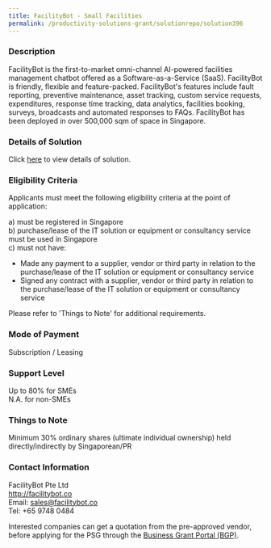 ```yaml
---
title: FacilityBot - Small Facilities
permalink: /productivity-solutions-grant/solutionrepo/solution396
---
```


### Description

FacilityBot is the first-to-market omni-channel AI-powered facilities management chatbot offered as a Software-as-a-Service (SaaS). FacilityBot is friendly, flexible and feature-packed. FacilityBot's features include fault reporting, preventive maintenance, asset tracking, custom service requests, expenditures, response time tracking, data analytics, facilities booking, surveys, broadcasts and automated responses to FAQs. FacilityBot has been deployed in over 500,000 sqm of space in Singapore.


### Details of Solution

Click <a href='https://www.gobusiness.gov.sg/images/psg/FacilityBot_20200189_Annex_3_20200625151434_Part_1.pdf' target='_blank' rel='noopener'>here</a> to view details of solution.

### Eligibility Criteria

Applicants must meet the following eligibility criteria at the point of application:

a) must be registered in Singapore <br>
b) purchase/lease of the IT solution or equipment or consultancy service must be used in Singapore <br>
c) must not have:
- Made any payment to a supplier, vendor or third party in relation to the purchase/lease of the IT solution or equipment or consultancy service
- Signed any contract with a supplier, vendor or third party in relation to the purchase/lease of the IT solution or equipment or consultancy service

Please refer to 'Things to Note' for additional requirements.

### Mode of Payment
Subscription / Leasing

### Support Level
Up to 80% for SMEs <br>
N.A. for non-SMEs

### Things to Note
Minimum 30% ordinary shares (ultimate individual ownership) held directly/indirectly by Singaporean/PR

### Contact Information
FacilityBot Pte Ltd<br>http://facilitybot.co<br>Email: sales@facilitybot.co<br>Tel: +65 9748 0484

Interested companies can get a quotation from the pre-approved vendor, before applying for the PSG through the <a target='_blank' rel='noopener' href='https://www.businessgrants.gov.sg/'>Business Grant Portal (BGP)</a>.
